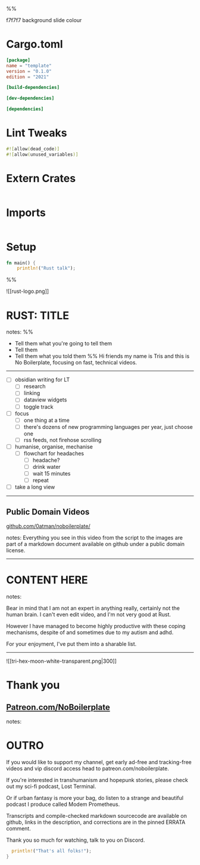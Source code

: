<style>
:root {--r-code-font: "FiraCode Nerd Font";}
.reveal .hljs {min-height: 50%;}
</style>
%%

f7f7f7 background slide colour

# Cargo.toml

```toml
[package]
name = "template"
version = "0.1.0"
edition = "2021"

[build-dependencies]

[dev-dependencies]

[dependencies]
```

# Lint Tweaks

```rust
#![allow(dead_code)]
#![allow(unused_variables)]
```

# Extern Crates

```rust

```

# Imports

```rust
```

# Setup

```rust
fn main() {
	println!("Rust talk");

```

%%

![[rust-logo.png]]

# RUST: TITLE

notes:
%%
- Tell them what you're going to tell them
- Tell them
- Tell them what you told them
%%
Hi friends my name is Tris and this is No Boilerplate, focusing on fast, technical videos.



---

- [ ] obsidian writing for LT
	- [ ] research
	- [ ] linking
	- [ ] dataview widgets
	- [ ] toggle track
- [ ] focus
	- [ ] one thing at a time
	- [ ] there's dozens of new programming languages per year, just choose one
	- [ ] rss feeds, not firehose scrolling
- [ ] humanise, organise, mechanise
	- [ ] flowchart for headaches
		- [ ] headache?
		- [ ] drink water
		- [ ] wait 15 minutes
		- [ ] repeat
- [ ] take a long view

---

## Public Domain Videos

[github.com/0atman/noboilerplate/](https://github.com/0atman/noboilerplate/)

notes:
Everything you see in this video from the script to the images are part of a markdown document available on github under a public domain license.

---

# CONTENT HERE

notes:

Bear in mind that I am not an expert in anything really, certainly not the human brain.
I can't even edit video, and I'm not very good at Rust.

However I have managed to become highly productive with these coping mechanisms, despite of and sometimes due to my autism and adhd.

For your enjoyment, I've put them into a sharable list.

---

![[tri-hex-moon-white-transparent.png|300]]

# Thank you
## [Patreon.com/NoBoilerplate](http://www.patreon.com/noboilerplate)

notes:

# OUTRO

If you would like to support my channel, get early ad-free and tracking-free videos and vip discord access head to patreon.com/noboilerplate.

If you're interested in transhumanism and hopepunk stories, please check out my sci-fi podcast, Lost Terminal.

Or if urban fantasy is more your bag, do listen to a strange and beautiful podcast I produce called Modem Prometheus.

Transcripts and compile-checked markdown sourcecode are available on github, links in the description, and corrections are in the pinned ERRATA comment.

Thank you so much for watching, talk to you on Discord.

```rust
  println!("That's all folks!");
} 
```
